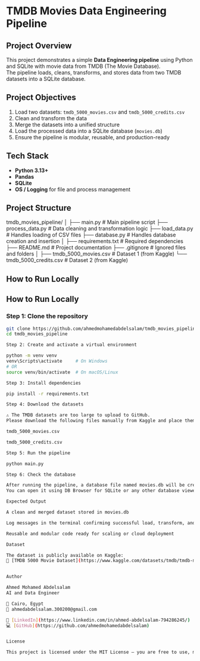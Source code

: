 # TMDB Movies Data Engineering Pipeline

## Project Overview
This project demonstrates a simple **Data Engineering pipeline** using Python and SQLite with movie data from TMDB (The Movie Database).  
The pipeline loads, cleans, transforms, and stores data from two TMDB datasets into a SQLite database.

## Project Objectives
1. Load two datasets: `tmdb_5000_movies.csv` and `tmdb_5000_credits.csv`  
2. Clean and transform the data  
3. Merge the datasets into a unified structure  
4. Load the processed data into a SQLite database (`movies.db`)  
5. Ensure the pipeline is modular, reusable, and production-ready  

## Tech Stack
- **Python 3.13+**  
- **Pandas**  
- **SQLite**  
- **OS / Logging** for file and process management  

## Project Structure
tmdb_movies_pipeline/
│
├── main.py # Main pipeline script
├── process_data.py # Data cleaning and transformation logic
├── load_data.py # Handles loading of CSV files
├── database.py # Handles database creation and insertion
│
├── requirements.txt # Required dependencies
├── README.md # Project documentation
├── .gitignore # Ignored files and folders
│
├── tmdb_5000_movies.csv # Dataset 1 (from Kaggle)
└── tmdb_5000_credits.csv # Dataset 2 (from Kaggle)

## How to Run Locally


## How to Run Locally

### Step 1: Clone the repository
```bash
git clone https://github.com/ahmedmohamedabdelsalam/tmdb_movies_pipeline.git
cd tmdb_movies_pipeline

Step 2: Create and activate a virtual environment

python -m venv venv
venv\Scripts\activate     # On Windows
# OR
source venv/bin/activate  # On macOS/Linux

Step 3: Install dependencies

pip install -r requirements.txt

Step 4: Download the datasets

⚠️ The TMDB datasets are too large to upload to GitHub.
Please download the following files manually from Kaggle and place them inside your project folder:

tmdb_5000_movies.csv

tmdb_5000_credits.csv

Step 5: Run the pipeline

python main.py

Step 6: Check the database

After running the pipeline, a database file named movies.db will be created in your project folder.
You can open it using DB Browser for SQLite or any other database viewer.

Expected Output

A clean and merged dataset stored in movies.db

Log messages in the terminal confirming successful load, transform, and insert operations

Reusable and modular code ready for scaling or cloud deployment

Dataset

The dataset is publicly available on Kaggle:
🔗 [TMDB 5000 Movie Dataset](https://www.kaggle.com/datasets/tmdb/tmdb-movie-metadata)


Author

Ahmed Mohamed Abdelsalam
AI and Data Engineer

📍 Cairo, Egypt
📧 ahmedabdelsalam.300200@gmail.com

🔗 [LinkedIn](https://www.linkedin.com/in/ahmed-abdelsalam-794286245/)  
💻 [GitHub](https://github.com/ahmedmohamedabdelsalam)


License

This project is licensed under the MIT License – you are free to use, modify, and distribute it.


